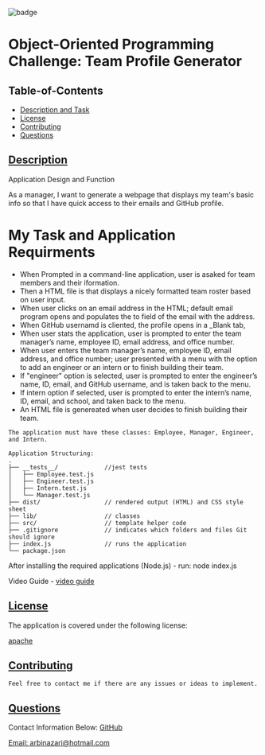   ![badge](https://img.shields.io/badge/license-apache-blue)

# Object-Oriented Programming Challenge: Team Profile Generator 

  ## Table-of-Contents
  * [Description and Task](#description)
  * [License](#license)   
  * [Contributing](#contributing)
  * [Questions](#questions)


 ## [Description](#table-of-contents)
 
 Application Design and Function

 As a manager, I want to generate a webpage that displays my team's basic info
 so that I have quick access to their emails and GitHub profile.


 # My Task and Application Requirments

   - When Prompted in a command-line application, user is asaked for team members
     and their iformation.
   - Then a HTML file is that displays a nicely formatted team roster based on user input.
   - When user clicks on an email address in the HTML; default email program opens and populates 
     the to field of the email with the address. 
   - When GitHub usernamd is cliented, the profile opens in a _Blank tab,
   - When user stats the application, user is prompted to enter the team manager’s name, 
     employee ID, email address, and office number.
   - When user enters the team manager’s name, employee ID, email address, and office number; user
     presented with a menu with the option to add an engineer or an intern or to finish building their team.
   - If "engineer" option is selected, user is prompted to enter the engineer’s name, ID, email, and 
     GitHub username, and is taken back to the menu.
   - If intern option if selected, user is prompted to enter the intern’s name, ID, email, and school, 
     and taken back to the menu.
   - An HTML file is genereated when user decides to finish building their team. 

    The application must have these classes: Employee, Manager, Engineer, and Intern.

    Application Structuring:
    .
    ├── __tests__/             //jest tests
    │   ├── Employee.test.js
    │   ├── Engineer.test.js
    │   ├── Intern.test.js
    │   └── Manager.test.js
    ├── dist/                  // rendered output (HTML) and CSS style sheet      
    ├── lib/                   // classes
    ├── src/                   // template helper code 
    ├── .gitignore             // indicates which folders and files Git should ignore
    ├── index.js               // runs the application
    └── package.json           


After installing the required applications (Node.js) - run: node index.js
 
   Video Guide - [video guide](https://www.awesomescreenshot.com/video/7497518?key=39b1b50897de8d6ae47e34774bafb4f6)
  
  ## [License](#table-of-contents)
  The application is covered under the following license:
  
  [apache](https://choosealicense.com/licenses/apache)
    
    
  ## [Contributing](#table-of-contents)
  
    Feel free to contact me if there are any issues or ideas to implement.
    
  ## [Questions](#table-of-contents)
  Contact Information Below:
  [GitHub](https://github.com/arbinazari)

  [Email: arbinazari@hotmail.com](mailto:arbinazari@hotmail.com)
